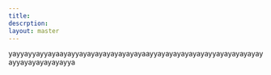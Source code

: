 ```yaml
---
title:
descrption:
layout: master
---
```

yayyayyayyayaayayyayayayayayayayayaayyayayayayayayayyayayayayayayayyayayayayayayya
